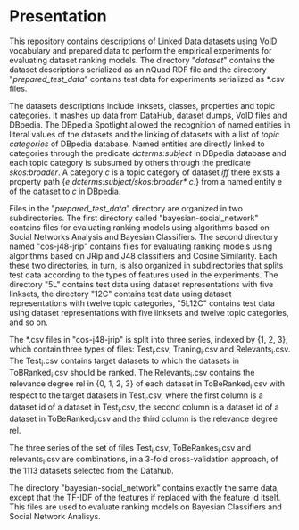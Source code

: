 # Presentation 

This repository contains descriptions of Linked Data datasets using VoID vocabulary and prepared data to perform the empirical experiments for evaluating dataset ranking models. The directory "*dataset*" contains the dataset descriptions serialized as an nQuad RDF file and the directory "*prepared_test_data*" contains test data for experiments serialized as *.csv files.

The datasets descriptions include linksets, classes, properties and topic categories. It mashes up data from DataHub, dataset dumps, VoID files and DBpedia. The DBpedia Spotlight allowed the recognition of named entities in literal values of the datasets and the linking of  datasets with a list of *topic categories* of DBpedia database. Named entities are directly linked to categories through the predicate *dcterms:subject* in DBpedia database and each topic category is subsumed by others through the predicate *skos:broader*. A category *c* is a topic category of dataset *iff* there exists a property path {*e dcterms:subject/skos:broader\* c.*} from a named entity e of the dataset to *c* in DBpedia.

Files in the "*prepared_test_data*" directory are organized in two subdirectories. The first directory called "bayesian-social_network" contains files for evaluating ranking models using algorithms based on Social Networks Analysis and Bayesian Classifiers. The second directory named "cos-j48-jrip" contains files for evaluating ranking models using algorithms based on JRip and J48 classifiers and Cosine Similarity. Each these two directories, in turn, is also organized in subdirectories that splits test data according to the types of features used in the experiments. The directory "5L" contains test data using dataset representations with five linksets, the directory "12C" contains test data using dataset representations with twelve topic categories, "5L12C" contains test data using dataset representations with five linksets and twelve topic categories, and so on.

The *.csv files in "cos-j48-jrip" is split into three series, indexed by {1, 2, 3}, which contain three types of files: Test<sub>i</sub>.csv, Traning<sub>i</sub>.csv and Relevants<sub>i</sub>.csv. The Test<sub>i</sub>.csv contains target datasets to which the datasets in ToBRanked<sub>i</sub>.csv should be ranked. The Relevants<sub>i</sub>.csv contains the relevance degree rel in {0, 1, 2, 3} of each dataset in ToBeRanked<sub>i</sub>.csv with respect to the target datasets in Test<sub>i</sub>.csv, where the first column is a dataset id of a dataset in Test<sub>i</sub>.csv, the second column is a dataset id of a dataset in ToBeRanked<sub>i</sub>.csv and the third column is the relevance degree rel.

The three series of the set of files Test<sub>i</sub>.csv, ToBeRankes<sub>i</sub>.csv and relevants<sub>i</sub>.csv are combinations, in a 3-fold cross-validation approach, of the 1113 datasets selected from the Datahub. 

The directory "bayesian-social_network" contains exactly the same data, except that the TF-IDF of the features if replaced with the feature id itself. This files are used to evaluate ranking models on Bayesian Classifiers and Social Network Analisys.

